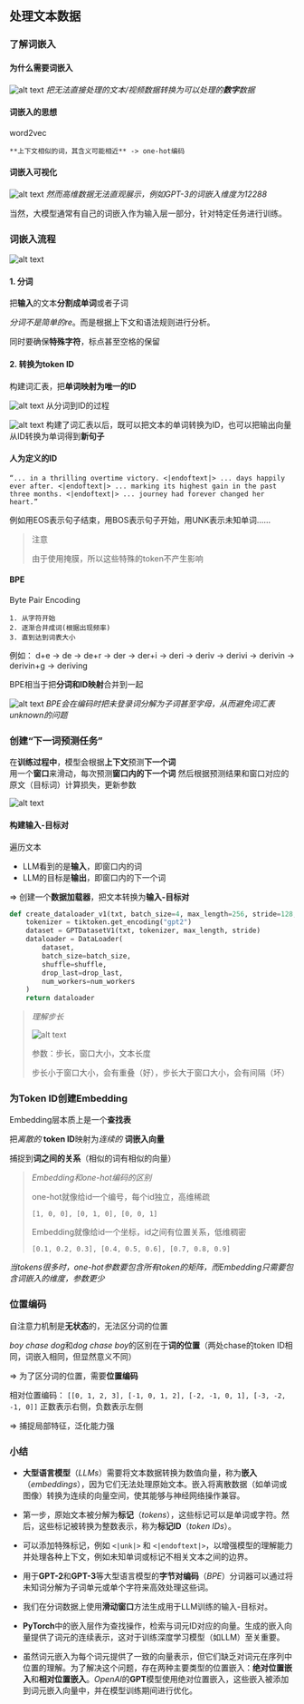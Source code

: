 处理文本数据
---

### 了解词嵌入
#### 为什么需要词嵌入
![alt text](images/build-a-llm/image_rename8.png)
*把无法直接处理的文本/视频数据转换为可以处理的**数字**数据*

#### 词嵌入的思想
word2vec

    **上下文相似的词，其含义可能相近** -> one-hot编码

#### 词嵌入可视化
![alt text](images/build-a-llm/image_rename9.png)
*然而高维数据无法直观展示，例如GPT-3的词嵌入维度为12288*

当然，大模型通常有自己的词嵌入作为输入层一部分，针对特定任务进行训练。

### 词嵌入流程
![alt text](images/build-a-llm/image_rename10.png)

#### 1. 分词
把**输入**的文本**分割成单词**或者子词

*分词不是简单的re*。而是根据上下文和语法规则进行分析。

同时要确保**特殊字符**，标点甚至空格的保留

#### 2. 转换为token ID

构建词汇表，把**单词映射为唯一的ID**

![alt text](images/build-a-llm/image_rename13.png)
从分词到ID的过程

![alt text](images/build-a-llm/image_rename12.png)
构建了词汇表以后，既可以把文本的单词转换为ID，也可以把输出向量从ID转换为单词得到**新句子**

####  人为定义的ID
`“... in a thrilling overtime victory. <|endoftext|> ... days happily ever after. <|endoftext|> ... marking its highest gain in the past three months. <|endoftext|> ... journey had forever changed her heart.”`

例如用EOS表示句子结束，用BOS表示句子开始，用UNK表示未知单词……

> 注意
>
> 由于使用掩膜，所以这些特殊的token不产生影响

#### BPE
Byte Pair Encoding

    1. 从字符开始
    2. 逐渐合并成词(根据出现频率)
    3. 直到达到词表大小

例如：
d+e -> de -> de+r -> der -> der+i -> deri -> deriv -> derivi -> derivin -> derivin+g -> deriving

BPE相当于把**分词和ID映射**合并到一起

![alt text](images/build-a-llm/image_rename11.png)
*BPE会在编码时把未登录词分解为子词甚至字母，从而避免词汇表unknown的问题*

### 创建“下一词预测任务”

在**训练过程中**，模型会根据**上下文**预测**下一个词**  
用一个**窗口**来滑动，每次预测**窗口内的下一个词**
然后根据预测结果和窗口对应的原文（目标词）计算损失，更新参数

![alt text](images/build-a-llm/image_rename14.png)

#### 构建输入-目标对
遍历文本
- LLM看到的是**输入**，即窗口内的词
- LLM的目标是**输出**，即窗口内的下一个词

=> 创建一个**数据加载器**，把文本转换为**输入-目标对**
```python
def create_dataloader_v1(txt, batch_size=4, max_length=256, stride=128, shuffle=True, drop_last=True, num_workers=0):
    tokenizer = tiktoken.get_encoding("gpt2")
    dataset = GPTDatasetV1(txt, tokenizer, max_length, stride)
    dataloader = DataLoader(
        dataset,
        batch_size=batch_size,
        shuffle=shuffle,
        drop_last=drop_last,
        num_workers=num_workers
    )
    return dataloader
```
> *理解步长*
> 
> ![alt text](images/build-a-llm/image_rename15.png)
>
> 参数：步长，窗口大小，文本长度
>
> 步长小于窗口大小，会有重叠（好），步长大于窗口大小，会有间隔（坏）

### 为Token ID创建Embedding

Embedding层本质上是一个**查找表**

把*离散的* **token ID**映射为*连续的* **词嵌入向量**

捕捉到**词之间的关系**（相似的词有相似的向量）

> *Embedding和one-hot编码的区别*
>
> one-hot就像给id一个编号，每个id独立，高维稀疏
>
>`[1, 0, 0], [0, 1, 0], [0, 0, 1]`
>
> Embedding就像给id一个坐标，id之间有位置关系，低维稠密
>
>`[0.1, 0.2, 0.3], [0.4, 0.5, 0.6], [0.7, 0.8, 0.9]`

*当tokens很多时，one-hot参数要包含所有token的矩阵，而Embedding只需要包含词嵌入的维度，参数更少*

### 位置编码

自注意力机制是**无状态**的，无法区分词的位置

*boy chase dog*和*dog chase boy*的区别在于**词的位置**（两处chase的token ID相同，词嵌入相同，但显然意义不同）

=> 为了区分词的位置，需要**位置编码**

相对位置编码：
`[[0, 1, 2, 3],
 [-1, 0, 1, 2],
 [-2, -1, 0, 1],
 [-3, -2, -1, 0]]`
 正数表示右侧，负数表示左侧

 => 捕捉局部特征，泛化能力强

### 小结

- **大型语言模型**（*LLMs*）需要将文本数据转换为数值向量，称为**嵌入**（*embeddings*），因为它们无法处理原始文本。嵌入将离散数据（如单词或图像）转换为连续的向量空间，使其能够与神经网络操作兼容。

- 第一步，原始文本被分解为**标记**（*tokens*），这些标记可以是单词或字符。然后，这些标记被转换为整数表示，称为**标记ID**（*token IDs*）。

- 可以添加特殊标记，例如 `<|unk|>` 和 `<|endoftext|>`，以增强模型的理解能力并处理各种上下文，例如未知单词或标记不相关文本之间的边界。

- 用于**GPT-2**和**GPT-3**等大型语言模型的**字节对编码**（*BPE*）分词器可以通过将未知词分解为子词单元或单个字符来高效处理这些词。

- 我们在分词数据上使用**滑动窗口**方法生成用于LLM训练的输入-目标对。

- **PyTorch**中的嵌入层作为查找操作，检索与词元ID对应的向量。生成的嵌入向量提供了词元的连续表示，这对于训练深度学习模型（如LLM）至关重要。

- 虽然词元嵌入为每个词元提供了一致的向量表示，但它们缺乏对词元在序列中位置的理解。为了解决这个问题，存在两种主要类型的位置嵌入：**绝对位置嵌入**和**相对位置嵌入**。*OpenAI*的**GPT**模型使用绝对位置嵌入，这些嵌入被添加到词元嵌入向量中，并在模型训练期间进行优化。